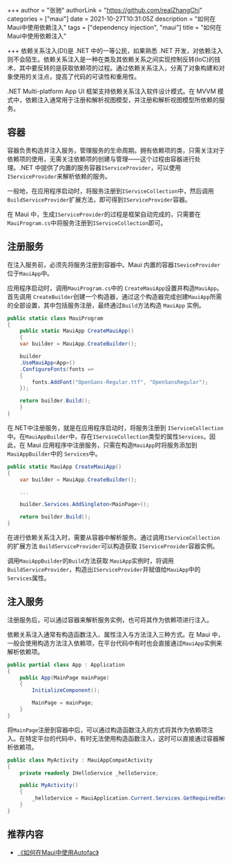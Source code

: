 +++
author = "张驰"
authorLink = "https://github.com/realZhangChi"
categories = ["maui"]
date = 2021-10-27T10:31:05Z
description = "如何在Maui中使用依赖注入"
tags = ["dependency injection", "maui"]
title = "如何在Maui中使用依赖注入"

+++
依赖关系注入(DI)是 .NET 中的一等公民，如果熟悉 .NET 开发，对依赖注入则不会陌生。依赖关系注入是一种在类及其依赖关系之间实现控制反转(IoC)的技术，其中要反转的是获取依赖项的过程。通过依赖关系注入，分离了对象构建和对象使用的关注点，提高了代码的可读性和重用性。

.NET Multi-platform App UI 框架支持依赖关系注入软件设计模式。在 MVVM 模式中，依赖注入通常用于注册和解析视图模型，并注册和解析视图模型所依赖的服务。

## 容器

容器负责构造并注入服务，管理服务的生命周期。拥有依赖项的类，只需关注对于依赖项的使用，无需关注依赖项的创建与管理——这个过程由容器进行处理。.NET 中提供了内置的服务容器`IServiceProvider`，可以使用`IServiceProvider`来解析依赖的服务。

一般地，在应用程序启动时，将服务注册到`IServiceCollection`中，然后调用`BuildServiceProvider`扩展方法，即可得到`IServiceProvider`容器。

在 Maui 中，生成`IServiceProvider`的过程是框架自动完成的，只需要在`MauiProgram.cs`中将服务注册到`IServiceCollection`即可。

## 注册服务

在注入服务前，必须先将服务注册到容器中。Maui 内置的容器`ISeviceProvider`位于`MauiApp`中。

应用程序启动时，调用`MauiProgram.cs`中的 `CreateMauiApp`设置并构造`MauiApp`。首先调用 `CreateBuilder`创建一个构造器，通过这个构造器完成创建`MauiApp`所需的全部设置，其中包括服务注册，最终通过`Build`方法构造 `MauiApp` 实例。

```C#
public static class MauiProgram
{
    public static MauiApp CreateMauiApp()
    {
    var builder = MauiApp.CreateBuilder();

    builder
    .UseMauiApp<App>()
    .ConfigureFonts(fonts =>
    {
        fonts.AddFont("OpenSans-Regular.ttf", "OpenSansRegular");
    });

    return builder.Build();
    }
}
```

在.NET中注册服务，就是在应用程序启动时，将服务注册到 `IServiceCollection` 中。在`MauiAppBuilder`中，存在`IServiceCollection`类型的属性`Services`。因此，在 Maui 应用程序中注册服务，只需在构造`MauiApp`时将服务添加到`MauiAppBuilder`中的 `Services`中。

```C#
public static MauiApp CreateMauiApp()
{
    var builder = MauiApp.CreateBuilder();

    ...

    builder.Services.AddSingleton<MainPage>();

    return builder.Build();
}
```

在进行依赖关系注入时，需要从容器中解析服务。通过调用`IServiceCollection`的扩展方法 `BuildServiceProvider`可以构造获取 `IServiceProvider`容器实例。

调用`MauiAppBuilder`的`Build`方法获取 `MauiApp`实例时，将调用`BuildServiceProvider`，构造出`IServiceProvider`并赋值给`MauiApp`中的`Services`属性。

## 注入服务

注册服务后，可以通过容器来解析服务实例，也可将其作为依赖项进行注入。

依赖关系注入通常有构造函数注入、属性注入与方法注入三种方式。在 Maui 中，一般会使用构造方法注入依赖项，在平台代码中有时也会直接通过`MauiApp`实例来解析依赖项。

```C#
public partial class App : Application
{
    public App(MainPage mainPage)
    {
        InitializeComponent();

        MainPage = mainPage;
    }
}
```

将`MainPage`注册到容器中后，可以通过构造函数注入的方式将其作为依赖项注入。在特定平台的代码中，有时无法使用构造函数注入，这时可以直接通过容器解析依赖项。

```C#
public class MyActivity : MauiAppCompatActivity
{
    private readonly IHelloService _helloService;

    public MyActivity()
    {
        _helloService = MauiApplication.Current.Services.GetRequiredService<IHelloService>();
    }
}
```

## 推荐内容

- [《如何在Maui中使用Autofac》](https://zhangchi.io/posts/use-autofac-in-maui/)
